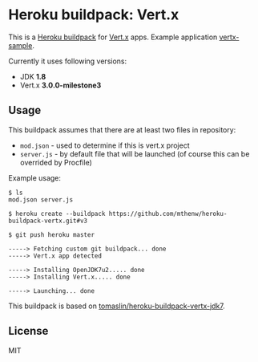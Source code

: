 # Heroku buildpack: Vert.x

This is a [Heroku buildpack](http://devcenter.heroku.com/articles/buildpack) for [Vert.x](http://vertx.io/) apps. Example application [vertx-sample](https://github.com/mthenw/vertx-sample).

Currently it uses following versions:

* JDK **1.8**
* Vert.x **3.0.0-milestone3**

## Usage

This buildpack assumes that there are at least two files in repository:

* ```mod.json``` - used to determine if this is vert.x project
* ```server.js``` - by default file that will be launched (of course this can be overrided by Procfile)

Example usage:

    $ ls
    mod.json server.js

    $ heroku create --buildpack https://github.com/mthenw/heroku-buildpack-vertx.git#v3

    $ git push heroku master

    -----> Fetching custom git buildpack... done
    -----> Vert.x app detected

    -----> Installing OpenJDK7u2..... done
    -----> Installing Vert.x..... done

    -----> Launching... done

This buildpack is based on [tomaslin/heroku-buildpack-vertx-jdk7](https://github.com/tomaslin/heroku-buildpack-vertx-jdk7).

## License

MIT
